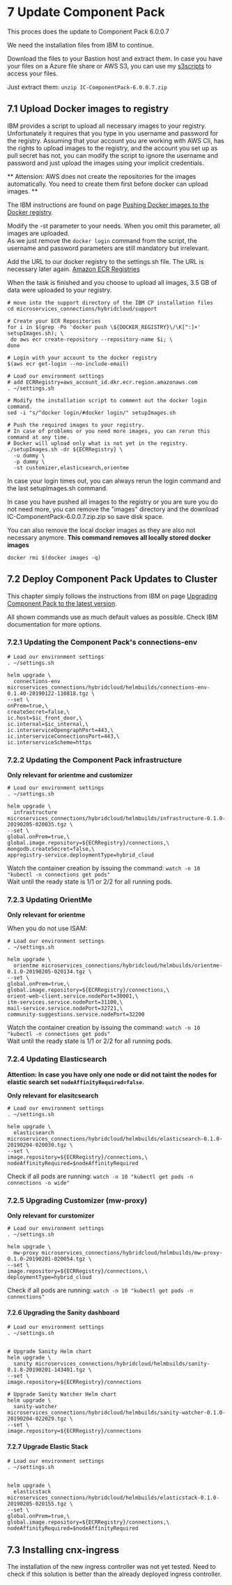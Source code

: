 # 7 Update Component Pack
This proces does the update to Component Pack 6.0.0.7

We need the installation files from IBM to continue.

Download the files to your Bastion host and extract them. In case you have your files on a Azure file share or AWS S3, you can use my [s3scripts](https://github.com/MSSputnik/s3scripts) to access your files.

Just extract them: `unzip IC-ComponentPack-6.0.0.7.zip`


## 7.1 Upload Docker images to registry
IBM provides a script to upload all necessary images to your registry. Unfortunately it requires that you type in you username and password for the registry. 
Assuming that your account you are working with AWS Cli, has the rights to upload images to the registry, and the account you set up as pull secret has not, you can modify the script to ignore the username and password and just upload the images using your implicit credentials.


** Attension: AWS does not create the repositories for the images automatically. You need to create them first before docker can upload images. **

The IBM instructions are found on page [Pushing Docker images to the Docker registry](https://www.ibm.com/support/knowledgecenter/en/SSYGQH_6.0.0/admin/install/cp_install_push_docker_images.html).

Modify the -st parameter to your needs. When you omit this parameter, all images are uploaded.  
As we just remove the `docker login` command from the script, the username and password parameters are still mandatory but irrelevant.

Add the URL to our docker registry to the settings.sh file. The URL is necessary later again. [Amazon ECR Registries](https://docs.aws.amazon.com/AmazonECR/latest/userguide/Registries.html)

When the task is finished and you choose to upload all images, 3.5 GB of data were uploaded to your registry.

```
# move into the support directory of the IBM CP installation files
cd microservices_connections/hybridcloud/support

# Create your ECR Repositories
for i in $(grep -Po 'docker push \${DOCKER_REGISTRY}\/\K[^:]+' setupImages.sh); \
 do aws ecr create-repository --repository-name $i; \
done 

# Login with your account to the docker registry
$(aws ecr get-login --no-include-email)

# Load our environment settings
# add ECRRegistry=aws_account_id.dkr.ecr.region.amazonaws.com
. ~/settings.sh

# Modify the installation script to comment out the docker login command.
sed -i "s/^docker login/#docker login/" setupImages.sh

# Push the required images to your registry.
# In case of problems or you need more images, you can rerun this command at any time.
# Docker will upload only what is not yet in the registry.
./setupImages.sh -dr ${ECRRegistry} \
  -u dummy \
  -p dummy \
  -st customizer,elasticsearch,orientme

```

In case your login times out, you can always rerun the login command and the last setupImages.sh command.

In case you have pushed all images to the registry or you are sure you do not need more, you can remove the "images" directory and the download IC-ComponentPack-6.0.0.7.zip.zip so save disk space.

You can also remove the local docker images as they are also not necessary anymore. **This command removes all locally stored docker images**

```
docker rmi $(docker images -q)

```

## 7.2 Deploy Component Pack Updates to Cluster

This chapter simply follows the instructions from IBM on page [Upgrading Component Pack to the latest version](https://www.ibm.com/support/knowledgecenter/en/SSYGQH_6.0.0/admin/install/cp_install_upgrade_latest_versions.html).

All shown commands use as much default values as possible. Check IBM documentation for more options.

### 7.2.1 Updating the Component Pack's connections-env

```
# Load our environment settings
. ~/settings.sh

helm upgrade \
  connections-env microservices_connections/hybridcloud/helmbuilds/connections-env-0.1.40-20190122-110818.tgz \
--set \
onPrem=true,\
createSecret=false,\
ic.host=$ic_front_door,\
ic.internal=$ic_internal,\
ic.interserviceOpengraphPort=443,\
ic.interserviceConnectionsPort=443,\
ic.interserviceScheme=https

```

### 7.2.2 Updating the Component Pack infrastructure

**Only relevant for orientme and customizer**

```
# Load our environment settings
. ~/settings.sh

helm upgrade \
  infrastructure microservices_connections/hybridcloud/helmbuilds/infrastructure-0.1.0-20190205-020035.tgz \
--set \
global.onPrem=true,\
global.image.repository=${ECRRegistry}/connections,\
mongodb.createSecret=false,\
appregistry-service.deploymentType=hybrid_cloud

```

Watch the container creation by issuing the command: `watch -n 10 "kubectl -n connections get pods"`  
Wait until the ready state is 1/1 or 2/2 for all running pods.

### 7.2.3 Updating OrientMe

**Only relevant for orientme**

When you do not use ISAM:

```
# Load our environment settings
. ~/settings.sh

helm upgrade \
  orientme microservices_connections/hybridcloud/helmbuilds/orientme-0.1.0-20190205-020134.tgz \
--set \
global.onPrem=true,\
global.image.repository=${ECRRegistry}/connections,\
orient-web-client.service.nodePort=30001,\
itm-services.service.nodePort=31100,\
mail-service.service.nodePort=32721,\
community-suggestions.service.nodePort=32200

```

Watch the container creation by issuing the command: `watch -n 10 "kubectl -n connections get pods"`  
Wait until the ready state is 1/1 or 2/2 for all running pods.


### 7.2.4 Updating Elasticsearch

**Attention: In case you have only one node or did not taint the nodes for elastic search set `nodeAffinityRequired=false`.**

**Only relevant for elasitcsearch**

```
# Load our environment settings
. ~/settings.sh

helm upgrade \
  elasticsearch microservices_connections/hybridcloud/helmbuilds/elasticsearch-0.1.0-20190204-020030.tgz \
--set \
image.repository=${ECRRegistry}/connections,\
nodeAffinityRequired=$nodeAffinityRequired

```

Check if all pods are running: `watch -n 10 "kubectl get pods -n connections -o wide"`

### 7.2.5 Upgrading Customizer (mw-proxy)

**Only relevant for curstomizer**

```
# Load our environment settings
. ~/settings.sh

helm upgrade \
  mw-proxy microservices_connections/hybridcloud/helmbuilds/mw-proxy-0.1.0-20190201-020054.tgz \
--set \
image.repository=${ECRRegistry}/connections,\
deploymentType=hybrid_cloud

```

Check if all pods are running: `watch -n 10 "kubectl get pods -n connections"`

#### 7.2.6 Upgrading the Sanity dashboard

```
# Load our environment settings
. ~/settings.sh


# Upgrade Sanity Helm chart
helm upgrade \
  sanity microservices_connections/hybridcloud/helmbuilds/sanity-0.1.8-20190201-143401.tgz \
--set \
image.repository=${ECRRegistry}/connections

# Upgrade Sanity Watcher Helm chart
helm upgrade \
  sanity-watcher microservices_connections/hybridcloud/helmbuilds/sanity-watcher-0.1.0-20190204-022029.tgz \
--set \
image.repository=${ECRRegistry}/connections

```

#### 7.2.7 Upgrade Elastic Stack

```
# Load our environment settings
. ~/settings.sh


helm upgrade \
  elasticstack microservices_connections/hybridcloud/helmbuilds/elasticstack-0.1.0-20190205-020155.tgz \
--set \
global.onPrem=true,\
global.image.repository=${ECRRegistry}/connections,\
nodeAffinityRequired=$nodeAffinityRequired

```

## 7.3 Installing cnx-ingress
The installation of the new ingress controller was not yet tested. 
Need to check if this solution is better than the already deployed ingress controller.

